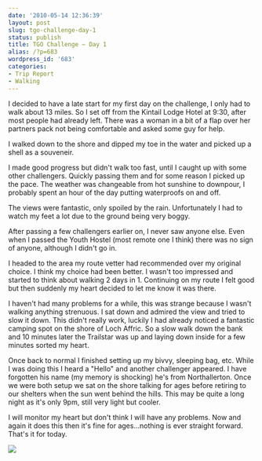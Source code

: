 ```yaml
---
date: '2010-05-14 12:36:39'
layout: post
slug: tgo-challenge-day-1
status: publish
title: TGO Challenge – Day 1
alias: /?p=683
wordpress_id: '683'
categories:
- Trip Report
- Walking
---
```


I decided to have a late start for my first day on the challenge, I only had to walk about 13 miles. So I set off from the Kintail Lodge Hotel at 9:30, after most people had already left. There was a woman in a bit of a flap over her partners pack not being comfortable and asked some guy for help.  

I walked down to the shore and dipped my toe in the water and picked up a shell as a souveneir.  

I made good progress but didn't walk too fast, until I caught up with some other challengers. Quickly passing them and for some reason I picked up the pace. The weather was changeable from hot sunshine to downpour, I probably spent an hour of the day putting waterproofs on and off.  

The views were fantastic, only spoiled by the rain. Unfortunately I had to watch my feet a lot due to the ground being very boggy.  

After passing a few challengers earlier on, I never saw anyone else. Even when I passed the Youth Hostel (most remote one I think) there was no sign of anyone, although I didn't go in.  

I headed to the area my route vetter had recommended over my original choice. I think my choice had been better. I wasn't too impressed and started to think about walking 2 days in 1. Continuing on my route I felt good but then suddenly my heart decided to let me know it was there.  

I haven't had many problems for a while, this was strange because I wasn't walking anything strenuous. I sat down and admired the view and tried to slow it down. This didn't really work, luckily I had already noticed a fantastic camping spot on the shore of Loch Affric. So a slow walk down the bank and 10 minutes later the Trailstar was up and laying down inside for a few minutes sorted my heart.  

Once back to normal I finished setting up my bivvy, sleeping bag, etc. While I was doing this I heard a "Hello" and another challenger appeared. I have forgotten his name (my memory is shocking) he's from Northallerton. Once we were both setup we sat on the shore talking for ages before retiring to our shelters when the sun went behind the hills. This may be quite a long night as it's only 9pm, still very light but cooler.  

I will monitor my heart but don't think I will have any problems. Now and again it does this then it's fine for ages...nothing is ever straight forward. That's it for today. 

[![](http://dl.dropbox.com/u/2657852/website/images/l_1600_1200_AEAF22F2-EC09-4B46-A92F-766BCF787617.jpeg)](http://dl.dropbox.com/u/2657852/website/images/l_1600_1200_AEAF22F2-EC09-4B46-A92F-766BCF787617.jpeg)
